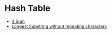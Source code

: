 # Hash Table

- [4 Sum](../4%20Sum)
- [Longest Substring without repeating characters](../Longest%20Substring%20without%20repeating%20characters)

